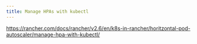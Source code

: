 ```yaml
---
title: Manage HPAs with kubectl
---
```


https://rancher.com/docs/rancher/v2.6/en/k8s-in-rancher/horitzontal-pod-autoscaler/manage-hpa-with-kubectl/